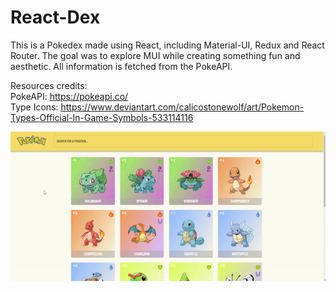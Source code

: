 # React-Dex

This is a Pokedex made using React, including Material-UI, Redux and React Router. The goal was to explore MUI while creating something fun and aesthetic. All information is fetched from the PokeAPI.

Resources credits: \
PokeAPI: https://pokeapi.co/ \
Type Icons: https://www.deviantart.com/calicostonewolf/art/Pokemon-Types-Official-In-Game-Symbols-533114116


![](docs/demo.gif?raw=true "Screencap")